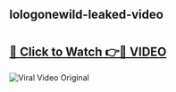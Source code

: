 ## lologonewild-leaked-video 

# <h2><a href="http://freeplayer.one?title=lologonewild-leaked-video&ref=21J">🔗 Click to Watch 👉🔴 VIDEO</a></h2>

<a href="http://freeplayer.one?title=lologonewild-leaked-video&ref=21J" rel="nofollow" data-target="animated-image.originalLink"><img src="https://i.ibb.co.com/xMMVF88/686577567.gif" alt="Viral Video Original" style="max-width: 100%; display: inline-block;" data-target="animated-image.originalImage"></a>

